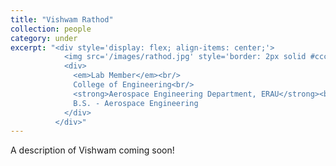 ```yaml
---
title: "Vishwam Rathod"
collection: people
category: under
excerpt: "<div style='display: flex; align-items: center;'>
            <img src='/images/rathod.jpg' style='border: 2px solid #ccc; border-radius: 10px; width: 25%; margin-right: 1rem;'>
            <div>
              <em>Lab Member</em><br/>
              College of Engineering<br/>
              <strong>Aerospace Engineering Department, ERAU</strong><br/>
              B.S. - Aerospace Engineering
            </div>
          </div>"
---
```


A description of Vishwam coming soon!